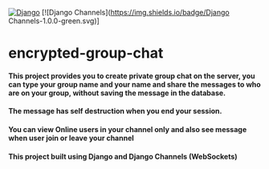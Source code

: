[![Django](https://img.shields.io/badge/Django-2.2.9-yellow.svg)](https://semver.org) [![Django Channels](https://img.shields.io/badge/Django Channels-1.0.0-green.svg)]
# encrypted-group-chat
#### This project provides you to create private group chat on the server, you can type your group name and your name and share the messages to who are on your group, without saving the message in the database.
#### The message has self destruction when you end your session.
#### You can view Online users in your channel only and also see message when user join or leave your channel
#### This project built using Django and Django Channels (WebSockets)
